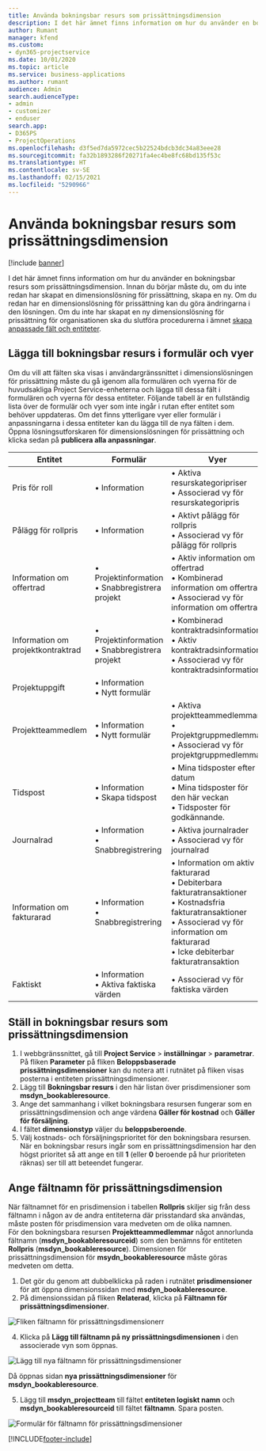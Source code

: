 ```yaml
---
title: Använda bokningsbar resurs som prissättningsdimension
description: I det här ämnet finns information om hur du använder en bokningsbar resurs som prissättningsdimension.
author: Rumant
manager: kfend
ms.custom:
- dyn365-projectservice
ms.date: 10/01/2020
ms.topic: article
ms.service: business-applications
ms.author: rumant
audience: Admin
search.audienceType:
- admin
- customizer
- enduser
search.app:
- D365PS
- ProjectOperations
ms.openlocfilehash: d3f5ed7da5972cec5b22524bdcb3dc34a83eee28
ms.sourcegitcommit: fa32b1893286f20271fa4ec4be8fc68bd135f53c
ms.translationtype: HT
ms.contentlocale: sv-SE
ms.lasthandoff: 02/15/2021
ms.locfileid: "5290966"
---
```

# <a name="use-bookable-resource-as-a-pricing-dimension"></a>Använda bokningsbar resurs som prissättningsdimension

[!include [banner](../includes/psa-now-project-operations.md)]

I det här ämnet finns information om hur du använder en bokningsbar resurs som prissättningsdimension. Innan du börjar måste du, om du inte redan har skapat en dimensionslösning för prissättning, skapa en ny. Om du redan har en dimensionslösning för prissättning kan du göra ändringarna i den lösningen. Om du inte har skapat en ny dimensionslösning för prissättning för organisationen ska du slutföra procedurerna i ämnet [skapa anpassade fält och entiteter](create-custom-fields-entities.md).

## <a name="add-bookable-resource-to-forms-and-views"></a>Lägga till bokningsbar resurs i formulär och vyer
Om du vill att fälten ska visas i användargränssnittet i dimensionslösningen för prissättning måste du gå igenom alla formulären och vyerna för de huvudsakliga Project Service-enheterna och lägga till dessa fält i formulären och vyerna för dessa entiteter.
Följande tabell är en fullständig lista över de formulär och vyer som inte ingår i rutan efter entitet som behöver uppdateras. Om det finns ytterligare vyer eller formulär i anpassningarna i dessa entiteter kan du lägga till de nya fälten i dem.
Öppna lösningsutforskaren för dimensionslösningen för prissättning och klicka sedan på **publicera alla anpassningar**.


|   Entitet        | Formulär   |Vyer        |
| ------------------------------|---------------------------------|----------------------------------|
|  Pris för roll|• Information |• Aktiva resurskategoripriser<br> • Associerad vy för resurskategoripris|
|  Pålägg för rollpris|• Information|• Aktivt pålägg för rollpris<br>• Associerad vy för pålägg för rollpris|
|  Information om offertrad|• Projektinformation<br>• Snabbregistrera projekt|• Aktiv information om offertrad<br>• Kombinerad information om offertrad<br>• Associerad vy för information om offertrad|
|  Information om projektkontraktrad|• Projektinformation<br>• Snabbregistrera projekt|• Kombinerad kontraktradsinformation<br>• Aktiv kontraktradsinformation<br>• Associerad vy för kontraktradsinformation|
|  Projektuppgift|• Information<br>• Nytt formulär||
|  Projektteammedlem|• Information<br>• Nytt formulär|• Aktiva projektteammedlemmar<br>• Projektgruppmedlemmar<br>• Associerad vy för projektgruppmedlemmar|
|  Tidspost|• Information<br>• Skapa tidspost|• Mina tidsposter efter datum<br>• Mina tidsposter för den här veckan<br>• Tidsposter för godkännande.|
|  Journalrad|• Information<br>• Snabbregistrering|• Aktiva journalrader<br>• Associerad vy för journalrad|
|  Information om fakturarad|• Information<br>• Snabbregistrering|• Information om aktiv fakturarad<br>• Debiterbara fakturatransaktioner<br>• Kostnadsfria fakturatransaktioner<br>• Associerad vy för information om fakturarad<br>• Icke debiterbar fakturatransaktion|
|  Faktiskt|• Information<br>• Aktiva faktiska värden|• Associerad vy för faktiska värden|

## <a name="set-up-bookable-resource-as-a-pricing-dimension"></a>Ställ in bokningsbar resurs som prissättningsdimension

1. I webbgränssnittet, gå till **Project Service** > **inställningar** > **parametrar**. På fliken **Parameter** på fliken **Beloppsbaserade prissättningsdimensioner** kan du notera att i rutnätet på fliken visas posterna i entiteten prissättningsdimensioner. 
2. Lägg till **Bokningsbar resurs** i den här listan över prisdimensioner som **msdyn_bookableresource**. 
3. Ange det sammanhang i vilket bokningsbara resursen fungerar som en prissättningsdimension och ange värdena **Gäller för kostnad** och **Gäller för försäljning**.
4. I fältet **dimensionstyp** väljer du **beloppsberoende**. 
5. Välj kostnads- och försäljningsprioritet för den bokningsbara resursen. När en bokningsbar resurs ingår som en prissättningsdimension har den högst prioritet så att ange en till **1** (eller **0** beroende på hur prioriteten räknas) ser till att beteendet fungerar.

## <a name="set-up-pricing-dimension-field-names"></a>Ange fältnamn för prissättningsdimension

När fältnamnet för en prisdimension i tabellen **Rollpris** skiljer sig från dess fältnamn i någon av de andra entiteterna där prisstandard ska användas, måste posten för prisdimension vara medveten om de olika namnen.    
För den bokningsbara resursen **Projektteammedlemmar** något annorlunda fältnamn (**msdyn_bookableresourceid**) som den benämns för entiteten **Rollpris** (**msdyn_bookableresource**). Dimensionen för prissättningsdimension för **msydn_bookableresource** måste göras medveten om detta. 
1. Det gör du genom att dubbelklicka på raden i rutnätet **prisdimensioner** för att öppna dimensionssidan med **msdyn_bookableresource**.
2. På dimensionssidan på fliken **Relaterad**, klicka på **Fältnamn för prissättningsdimensioner**.

 ![Fliken fältnamn för prissättningsdimensionerr](media/PD-fieldname.png)

4. Klicka på **Lägg till fältnamn på ny prissättningsdimensionen** i den associerade vyn som öppnas.

 ![Lägg till nya fältnamn för prissättningsdimensioner](media/Add-NewPD-fieldname.png)


Då öppnas sidan **nya prissättningsdimensioner** för **msdyn_bookableresource**. 

5. Lägg till **msdyn_projectteam** till fältet **entiteten logiskt namn** och **msdyn_bookableresourceid** till fältet **fältnamn**. Spara posten.

 ![Formulär för fältnamn för prissättningsdimensioner](media/PD-fieldname-Added.png)


[!INCLUDE[footer-include](../includes/footer-banner.md)]